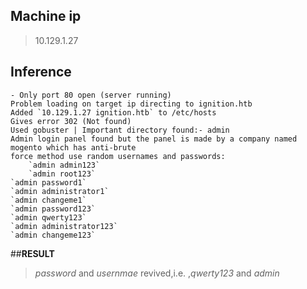 ## **Machine ip** 
> 10.129.1.27
## **Inference**
	- Only port 80 open (server running)
	Problem loading on target ip directing to ignition.htb
	Added `10.129.1.27 ignition.htb` to /etc/hosts
	Gives error 302 (Not found)
	Used gobuster | Important directory found:- admin
	Admin login panel found but the panel is made by a company named mogento which has anti-brute 
	force method use random usernames and passwords:
		`admin admin123`
		`admin root123`
	`admin password1`
	`admin administrator1`
	`admin changeme1`
	`admin password123`
	`admin qwerty123`
	`admin administrator123`
	`admin changeme123`
##**RESULT** 
> *password* and *usernmae* revived,i.e. ,*qwerty123* and *admin*
